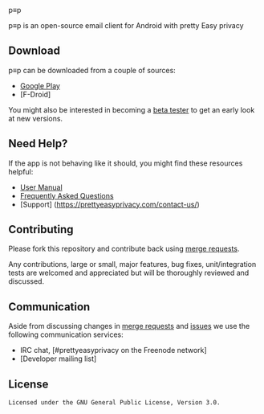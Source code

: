 p≡p

p≡p is an open-source email client for Android with pretty Easy privacy

## Download

p≡p can be downloaded from a couple of sources:

- [Google Play](https://play.google.com/store/apps/details?id=security.pEp)
- [F-Droid]

You might also be interested in becoming a [beta tester](https://play.google.com/apps/testing/security.pEp) to get an early look at new versions.

## Need Help?

If the app is not behaving like it should, you might find these resources helpful:

- [User Manual](https://prettyeasyprivacy.com/docs/)
- [Frequently Asked Questions](https://prettyeasyprivacy.com/faq/)
- [Support] (https://prettyeasyprivacy.com/contact-us/)



## Contributing

Please fork this repository and contribute back using [merge requests](https://pep-security.lu/gitlab/android/pep/merge_requests).

Any contributions, large or small, major features, bug fixes, unit/integration tests are welcomed and appreciated
but will be thoroughly reviewed and discussed.


## Communication

Aside from discussing changes in [merge requests](https://pep-security.lu/gitlab/android/pep/merge_requests) and
[issues](https://pep-security.lu/gitlab/android/pep/issues) we use the following communication services:

- IRC chat, [#prettyeasyprivacy on the Freenode network]
- [Developer mailing list]


## License

    Licensed under the GNU General Public License, Version 3.0.

